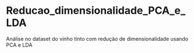 # Reducao_dimensionalidade_PCA_e_LDA
Análise no dataset do vinho tinto com redução de dimensionalidade usando PCA e LDA
